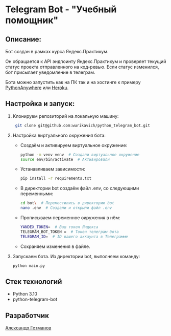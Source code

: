 # Telegram Bot - "Учебный помощник"

## Описание:
Бот создан в рамках курса Яндекс.Практикум.

Он обращается к API эндпоинту Яндекс.Практикум и проверяет текущий статус проекта отправленного на код-ревью.
Если статус изменился, бот присылает уведомление в телеграм.

Бота можно запустить как на ПК так и на хостинге к примеру [PythonAnywhere](https://www.pythonanywhere.com/) или [Heroku](https://www.heroku.com/).

## Настройка и запуск:
1. Клонируем репозиторий на локальную машину:
   ```bash
    git clone git@github.com:wurikavich/python_telegram_bot.git
   ```
   
2. Настройка виртуального окружения бота:
   - Создаём и активируем виртуальное окружение:
      ```bash
      python -m venv venv  # Создали виртуальное окружение
      source env/bin/activate  # Активировали
      ```
   - Устанавливаем зависимости:
      ```bash
      pip install -r requirements.txt
      ```
   - В директории bot создаём файл .env, со следующими переменными:
      ```bash
      cd bot\  # Переместились в директорию bot
      nano .env  # Создали и открыли файл .env
      ```
   - Прописываем переменное окружения в нём:
      ```bash
      YANDEX_TOKEN=  # Ваш токен Яндекса
      TELEGRAM_BOT_TOKEN =  # Токен телеграм бота
      TELEGRAM_ID=  # ID вашего аккаунта в Телеграмме
      ```
   - Сохраняем изменения в файле.
   
3. Запускаем бота. Из директории bot, выполняем команду:
    ```bash
    python main.py
    ```

## Стек технологий
- Python 3.10
- python-telegram-bot

## Разработчик
[Александр Гетманов](https://github.com/wurikavich)